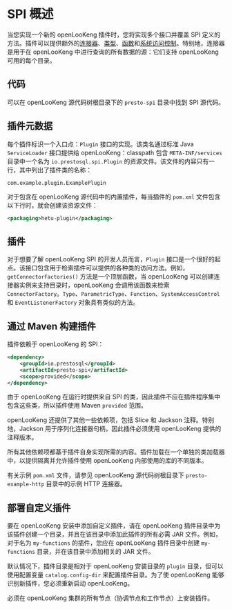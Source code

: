 
# SPI 概述

当您实现一个新的 openLooKeng 插件时，您将实现多个接口并覆盖 SPI 定义的方法。插件可以提供额外的[连接器](connectors.html)、[类型](types.html)、[函数](functions.html)和[系统访问控制](system-access-control.html)。特别地，连接器是用于在 openLooKeng 中进行查询的所有数据的源：它们支持 openLooKeng 可用的每个目录。

## 代码

可以在 openLooKeng 源代码树根目录下的 `presto-spi` 目录中找到 SPI 源代码。

## 插件元数据

每个插件标识一个入口点：`Plugin` 接口的实现。该类名通过标准 Java `ServiceLoader` 接口提供给 openLooKeng：classpath 包含 `META-INF/services` 目录中一个名为 `io.prestosql.spi.Plugin` 的资源文件。该文件的内容只有一行，其中列出了插件类的名称：

```
com.example.plugin.ExamplePlugin
```

对于包含在 openLooKeng 源代码中的内置插件，每当插件的 `pom.xml` 文件包含以下行时，就会创建该资源文件：

``` xml
<packaging>hetu-plugin</packaging>
```

## 插件

对于想要了解 openLooKeng SPI 的开发人员而言，`Plugin` 接口是一个很好的起点。该接口包含用于检索插件可以提供的各种类的访问方法。例如，`getConnectorFactories()` 方法是一个顶层函数，当 openLooKeng 可以创建连接器实例来支持目录时，openLooKeng 会调用该函数来检索 `ConnectorFactory`。`Type`、`ParametricType`、`Function`、`SystemAccessControl` 和 `EventListenerFactory` 对象具有类似的方法。

## 通过 Maven 构建插件

插件依赖于 openLooKeng 的 SPI：

``` xml
<dependency>
    <groupId>io.prestosql</groupId>
    <artifactId>presto-spi</artifactId>
    <scope>provided</scope>
</dependency>
```

由于 openLooKeng 在运行时提供来自 SPI 的类，因此插件不应在插件程序集中包含这些类，所以插件使用 Maven `provided` 范围。

openLooKeng 还提供了其他一些依赖项，包括 Slice 和 Jackson 注释。特别地，Jackson 用于序列化连接器句柄，因此插件必须使用 openLooKeng 提供的注释版本。

所有其他依赖项都基于插件自身实现所需的内容。插件加载在一个单独的类加载器中，以提供隔离并允许插件使用 openLooKeng 内部使用的库的不同版本。

有关示例 `pom.xml` 文件，请参见 openLooKeng 源代码树根目录下 `presto-example-http` 目录中的示例 HTTP 连接器。

## 部署自定义插件

要在 openLooKeng 安装中添加自定义插件，请在 openLooKeng 插件目录中为该插件创建一个目录，并且在该目录中添加此插件的所有必需 JAR 文件。例如，对于名为 `my-functions` 的插件，您应在 openLooKeng 插件目录中创建 `my-functions` 目录，并在该目录中添加相关的 JAR 文件。

默认情况下，插件目录是相对于 openLooKeng 安装目录的 `plugin` 目录，但可以使用配置变量 `catalog.config-dir` 来配置插件目录。为了使 openLooKeng 能够识别新插件，您必须重新启动 openLooKeng。

必须在 openLooKeng 集群的所有节点（协调节点和工作节点）上安装插件。